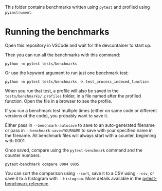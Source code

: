 This folder contains benchmarks written using `pytest` and profiled using `pyinstrument`.

# Running the benchmarks

Open this repository in VSCode and wait for the devcontainer to start up.

Then you can run all the benchmarks with this command:

`python -m pytest tests/benchmarks`

Or use the keyword argument to run just one benchmark test:

`python -m pytest tests/benchmarks -k test_process_indexed_function`

When you run that test, a profile will also be saved in the `tests/benchmarks/.profiles` folder, in a file named after the profiled function. Open the file in a browser to see the profile.

If you run a benchmark test multiple times (either on same code or different versions of the code), you probably want to save it.

Either pass in `--benchmark-autosave` to save to an auto-generated filename or pass in `--benchmark-save=YOURNAME` to save with your specified name in the filename. All benchmark files will always start with a counter, beginning with 0001.

Once saved, compare using the `pytest-benchmark` command and the counter numbers:

`pytest-benchmark compare 0004 0005`

You can sort the comparison using `--sort`, save it to a CSV using `--csv`, or save it to a histogram with `--histogram`.
More details available in the [pytest-benchmark reference](https://pytest-benchmark.readthedocs.io/en/latest/usage.html#comparison-cli).